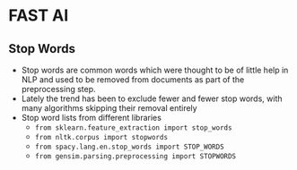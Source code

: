 # FAST AI 

## Stop Words

- Stop words are common words which were thought to be of little help in NLP and used to be removed from documents as part of the preprocessing step.
- Lately the trend has been to exclude fewer and fewer stop words, with many algorithms skipping their removal entirely
- Stop word lists from different libraries
    - `from sklearn.feature_extraction import stop_words`
    - `from nltk.corpus import stopwords`
    - `from spacy.lang.en.stop_words import STOP_WORDS`
    - `from gensim.parsing.preprocessing import STOPWORDS`
